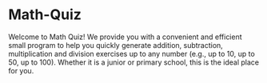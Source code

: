 # Math-Quiz
Welcome to Math Quiz! We provide you with a convenient and efficient small program to help you quickly generate addition, subtraction, multiplication and division exercises up to any number (e.g., up to 10, up to 50, up to 100). Whether it is a junior or primary school, this is the ideal place for you.
